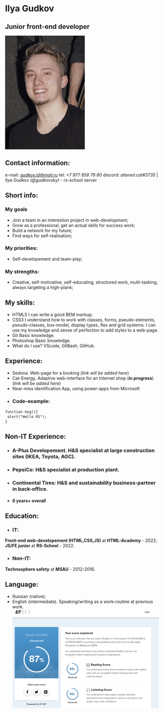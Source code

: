 
# Ilya Gudkov
##  **Junior front-end developer**
![Pic for resume](photo2.png)
## Contact information: 
e-mail: *gudkov.id@mail.ru* 
tel: *+7 977 858 79 80*
discord: *altered.cat#3735* | *Ilya Gudkov (@gudkovsky)* - rs-school server
## Short info: 
### My goals
- Join a team in an interestion project in web-development;
- Grow as a professional, get an actual skills for success work;
- Build a network for my future;
- Find ways for self-realisation;
### My priorities:
- Self-developement and team-play;
### My strengths:
- Creative, self-motivative, self-educating, structured work, multi-tasking, always targeting a high-plank;
## My skills: 
- HTML5
I can write a good BEM markup;
- CSS3
I understand how to work with classes, forms, pseudo-elements, pseudo-classes, box-model, display types, flex and grid systems. I can use my knowledge and sense of perfection to add styles to a web-page. 
- Git
Basic knowledge.
- Photoshop
Basic knowledge.
- What do I use? 
VScode, GitBash, GitHub.
## Experience:
- Sedona. Web-page for a booking (*link will be added here*)
- Cat-Energy. Adaptive web-interface for an Internet shop (**in progress**) (*link will be added here*)
- Near-miss identification App, using power-apps from Microsoft
- ### Code-example:
```
function msg(){  
 alert("Hello RS");  
} 
```
## Non-IT Experience:
- ### A-Plus Developement. H&S specialist at large construction sites (IKEA, Toyota, AGC).
- ### PepsiCo: H&S specialist at production plant.
- ### Continental Tires: H&S and sustainability business-partner in back-office.
- #### 6 years+ overall
## Education:
- ### IT: 
**Front-end web-developement (HTML,CSS,JS)** at **HTML-Academy** - 2022;
**JS/FE junior** at **RS-School** - 2022.
- ### Non-IT: 
**Technosphere safety** at **MSAU** - 2012-2016.
## Language:
- Russian (native);
- English (intermediate). Speaking/writing as a work-routine at previous work.
![test result](eng.png)